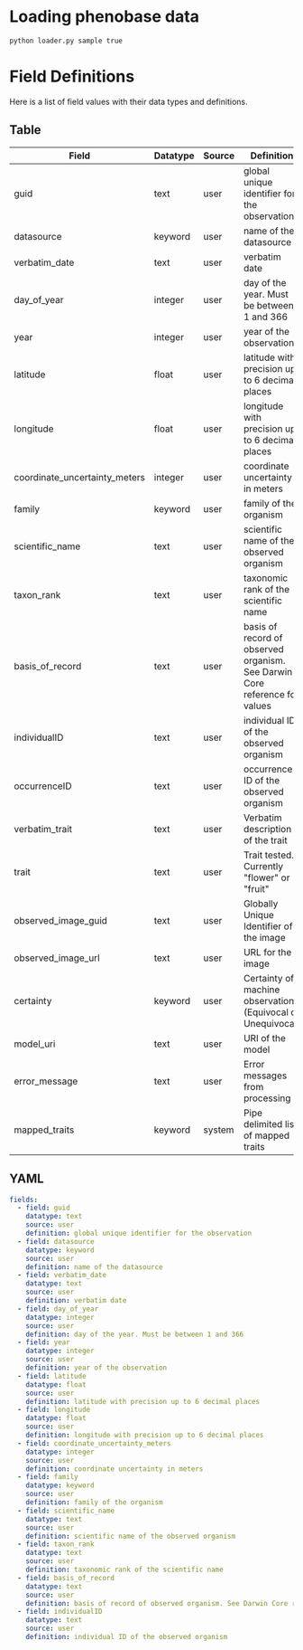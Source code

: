 # Loading phenobase data

```
python loader.py sample true
```

# Field Definitions

Here is a list of field values with their data types and definitions.

## Table

| Field                        | Datatype | Source | Definition                                                  |
|------------------------------|----------|--------|-------------------------------------------------------------|
| guid                         | text     | user   | global unique identifier for the observation                |
| datasource                   | keyword  | user   | name of the datasource                                      |
| verbatim_date                | text     | user   | verbatim date                                               |
| day_of_year                  | integer  | user   | day of the year. Must be between 1 and 366                  |
| year                         | integer  | user   | year of the observation                                     |
| latitude                     | float    | user   | latitude with precision up to 6 decimal places              |
| longitude                    | float    | user   | longitude with precision up to 6 decimal places             |
| coordinate_uncertainty_meters| integer  | user   | coordinate uncertainty in meters                            |
| family                       | keyword  | user   | family of the organism                                      |
| scientific_name              | text     | user   | scientific name of the observed organism                    |
| taxon_rank                   | text     | user   | taxonomic rank of the scientific name                       |
| basis_of_record              | text     | user   | basis of record of observed organism. See Darwin Core reference for values |
| individualID                 | text     | user   | individual ID of the observed organism                      |
| occurrenceID                 | text     | user   | occurrence ID of the observed organism                      |
| verbatim_trait               | text     | user   | Verbatim description of the trait                           |
| trait                        | text     | user   | Trait tested. Currently "flower" or "fruit"                 |
| observed_image_guid          | text     | user   | Globally Unique Identifier of the image                     |
| observed_image_url           | text     | user   | URL for the image                                           |
| certainty                    | keyword  | user   | Certainty of machine observation (Equivocal or Unequivocal) |
| model_uri                    | text     | user   | URI of the model                                            |
| error_message                | text     | user   | Error messages from processing                              |
| mapped_traits                | keyword  | system | Pipe delimited list of mapped traits                        |

## YAML

```yaml
fields:
  - field: guid
    datatype: text
    source: user
    definition: global unique identifier for the observation
  - field: datasource
    datatype: keyword
    source: user
    definition: name of the datasource
  - field: verbatim_date
    datatype: text
    source: user
    definition: verbatim date
  - field: day_of_year
    datatype: integer
    source: user
    definition: day of the year. Must be between 1 and 366
  - field: year
    datatype: integer
    source: user
    definition: year of the observation
  - field: latitude
    datatype: float
    source: user
    definition: latitude with precision up to 6 decimal places
  - field: longitude
    datatype: float
    source: user
    definition: longitude with precision up to 6 decimal places
  - field: coordinate_uncertainty_meters
    datatype: integer
    source: user
    definition: coordinate uncertainty in meters
  - field: family
    datatype: keyword
    source: user
    definition: family of the organism
  - field: scientific_name
    datatype: text
    source: user
    definition: scientific name of the observed organism
  - field: taxon_rank
    datatype: text
    source: user
    definition: taxonomic rank of the scientific name
  - field: basis_of_record
    datatype: text
    source: user
    definition: basis of record of observed organism. See Darwin Core reference for values
  - field: individualID
    datatype: text
    source: user
    definition: individual ID of the observed organism



